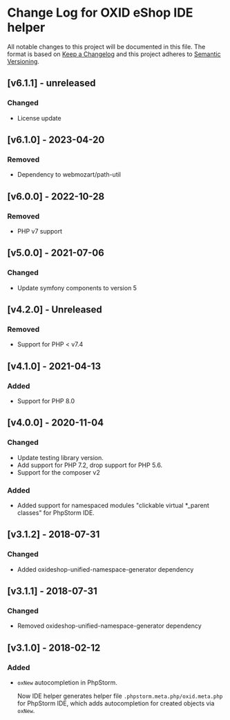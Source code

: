 # Change Log for OXID eShop IDE helper

All notable changes to this project will be documented in this file.
The format is based on [Keep a Changelog](http://keepachangelog.com/)
and this project adheres to [Semantic Versioning](http://semver.org/).

## [v6.1.1] - unreleased

### Changed
- License update

## [v6.1.0] - 2023-04-20

### Removed
- Dependency to webmozart/path-util

## [v6.0.0] - 2022-10-28

### Removed
- PHP v7 support

## [v5.0.0] - 2021-07-06

### Changed
- Update symfony components to version 5

## [v4.2.0] - Unreleased

### Removed
- Support for PHP < v7.4

## [v4.1.0] - 2021-04-13

### Added

* Support for PHP 8.0

## [v4.0.0] - 2020-11-04

### Changed

* Update testing library version.
* Add support for PHP 7.2, drop support for PHP 5.6.
* Support for the composer v2

### Added

* Added support for namespaced modules "clickable virtual *_parent classes" for PhpStorm IDE.
 
## [v3.1.2] - 2018-07-31

### Changed

* Added oxideshop-unified-namespace-generator dependency

## [v3.1.1] - 2018-07-31

### Changed

* Removed oxideshop-unified-namespace-generator dependency

## [v3.1.0] - 2018-02-12

### Added

* `oxNew` autocompletion in PhpStorm.

   Now IDE helper generates helper file `.phpstorm.meta.php/oxid.meta.php` for PhpStorm IDE, which adds autocompletion
   for created objects via `oxNew`.
